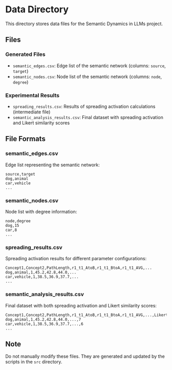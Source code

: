 # Data Directory

This directory stores data files for the Semantic Dynamics in LLMs project.

## Files

### Generated Files

- `semantic_edges.csv`: Edge list of the semantic network (columns: `source`, `target`)
- `semantic_nodes.csv`: Node list of the semantic network (columns: `node`, `degree`)

### Experimental Results

- `spreading_results.csv`: Results of spreading activation calculations (intermediate file)
- `semantic_analysis_results.csv`: Final dataset with spreading activation and Likert similarity scores

## File Formats

### semantic_edges.csv

Edge list representing the semantic network:

```
source,target
dog,animal
car,vehicle
...
```

### semantic_nodes.csv

Node list with degree information:

```
node,degree
dog,15
car,8
...
```

### spreading_results.csv

Spreading activation results for different parameter configurations:

```
Concept1,Concept2,PathLength,r1_t1_AtoB,r1_t1_BtoA,r1_t1_AVG,...
dog,animal,1,45.2,42.8,44.0,...
car,vehicle,1,38.5,36.9,37.7,...
...
```

### semantic_analysis_results.csv

Final dataset with both spreading activation and Likert similarity scores:

```
Concept1,Concept2,PathLength,r1_t1_AtoB,r1_t1_BtoA,r1_t1_AVG,...,LikertScore
dog,animal,1,45.2,42.8,44.0,...,7
car,vehicle,1,38.5,36.9,37.7,...,6
...
```

## Note

Do not manually modify these files. They are generated and updated by the scripts in the `src` directory.
